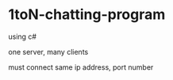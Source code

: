 # 1toN-chatting-program

using c#

one server, many clients

must connect same ip address, port number
